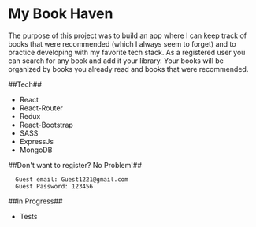 # My Book Haven

The purpose of this project was to build an app where I can keep track of books that were recommended (which I always seem to forget) and to practice developing with my favorite tech stack. As a registered user you can search for any book and add it your library. Your books will be organized by books you already read and books that were recommended.

##Tech##
* React             
* React-Router
* Redux
* React-Bootstrap
* SASS
* ExpressJs
* MongoDB

##Don't want to register? No Problem!##

```
  Guest email: Guest1221@gmail.com
  Guest Password: 123456
```
##In Progress##
* Tests
